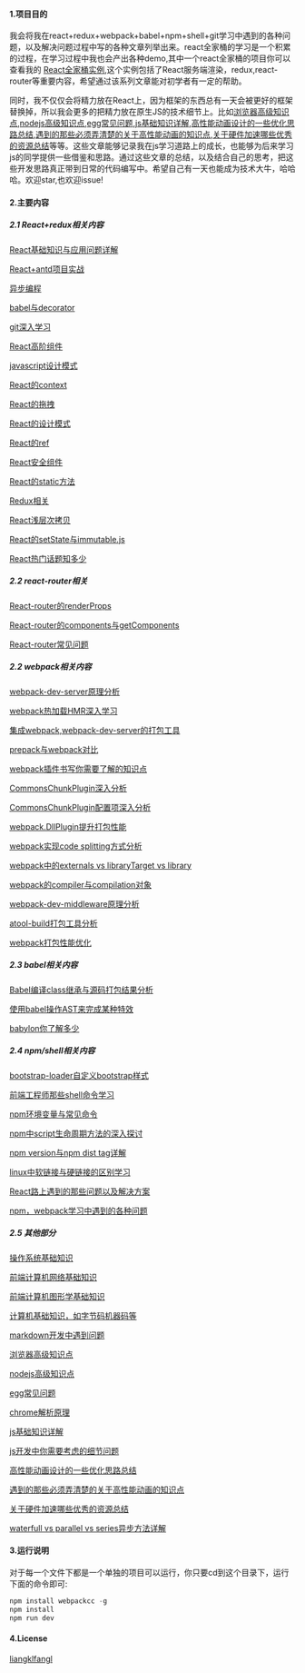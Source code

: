 #### 1.项目目的
我会将我在react+redux+webpack+babel+npm+shell+git学习中遇到的各种问题，以及解决问题过程中写的各种文章列举出来。react全家桶的学习是一个积累的过程，在学习过程中我也会产出各种demo,其中一个react全家桶的项目你可以查看我的
[React全家桶实例](https://github.com/liangklfangl/react-universal-bucket),这个实例包括了React服务端渲染，redux,react-router等重要内容，希望通过该系列文章能对初学者有一定的帮助。

同时，我不仅仅会将精力放在React上，因为框架的东西总有一天会被更好的框架替换掉，所以我会更多的把精力放在原生JS的技术细节上。比如[浏览器高级知识点](https://github.com/liangklfangl/react-article-bucket/blob/master/others/nodejs-QA/browser-QA.md),[nodejs高级知识点](https://github.com/liangklfangl/react-article-bucket/blob/master/others/nodejs-QA/node-QA.md),[egg常见问题](https://github.com/liangklfangl/react-article-bucket/blob/master/others/nodejs-QA/egg-QA.md),[js基础知识详解](./js-native/foundamental-QA.md),[高性能动画设计的一些优化思路总结](http://blog.csdn.net/liangklfang/article/details/51730556),[遇到的那些必须弄清楚的关于高性能动画的知识点](http://blog.csdn.net/liangklfang/article/details/51773257),[关于硬件加速哪些优秀的资源总结](http://blog.csdn.net/liangklfang/article/details/52074738)等等。这些文章能够记录我在js学习道路上的成长，也能够为后来学习js的同学提供一些借鉴和思路。通过这些文章的总结，以及结合自己的思考，把这些开发思路真正带到日常的代码编写中。希望自己有一天也能成为技术大牛，哈哈哈。欢迎star,也欢迎issue!


#### 2.主要内容

##### 2.1 React+redux相关内容

[React基础知识与应用问题详解](./react/readme.md)

[React+antd项目实战](./antd/warning.md)

[异步编程](./async-programing/readme.md)

[babel与decorator](./babel/decorator/readme.md)

[git深入学习](./git/readme.md)

[React高阶组件](./high-order-component/index.md)

[javascript设计模式](./javascript-pattern/readme.md)

[React的context](./react-context/README.md)

[React的拖拽](./react-dnd/)

[React的设计模式](./react-pattern/index.md)

[React的ref](./react-ref/index.md)

[React安全组件](./react-safe-component/README.md)

[React的static方法](./react-static/index.md)

[Redux相关](./redux/source/README.md)

[React浅层次拷贝](./react-copy/readme.md)

[React的setState与immutable.js](./react-copy/readme.md)

[React热门话题知多少](./others/react-QA/readme.md)

##### 2.2 react-router相关

[React-router的renderProps](./react-router/renderProps.md)

[React-router的components与getComponents](./react-router/router-components/readme.md)

[React-router常见问题](./react-router/practice.md)

##### 2.2 webpack相关内容

[webpack-dev-server原理分析](https://github.com/liangklfangl/webpack-dev-server)

[webpack热加载HMR深入学习](https://github.com/liangklfangl/webpack-hmr)

[集成webpack,webpack-dev-server的打包工具](https://github.com/liangklfangl/wcf)

[prepack与webpack对比](https://github.com/liangklfangl/prepack-vs-webpack)

[webpack插件书写你需要了解的知识点](https://github.com/liangklfangl/webpack-common-sense)

[CommonsChunkPlugin深入分析](https://github.com/liangklfangl/commonchunkplugin-source-code)

[CommonsChunkPlugin配置项深入分析](https://github.com/liangklfangl/commonsChunkPlugin_Config)

[webpack.DllPlugin提升打包性能](https://github.com/liangklfangl/webpackDll)

[webpack实现code splitting方式分析](https://github.com/liangklfangl/webpack-code-splitting)

[webpack中的externals vs libraryTarget vs library](https://github.com/liangklfangl/webpack-external-library)

[webpack的compiler与compilation对象](https://github.com/liangklfangl/webpack-compiler-and-compilation)

[webpack-dev-middleware原理分析](https://github.com/liangklfang/webpack-dev-middleware)

[atool-build打包工具分析](https://github.com/liangklfangl/atool-build-source)

[webpack打包性能优化](./webpack/optimize.md)

##### 2.3 babel相关内容

[Babel编译class继承与源码打包结果分析](https://github.com/liangklfangl/babel-compiler-extends)

[使用babel操作AST来完成某种特效](https://github.com/liangklfangl/astexample)

[babylon你了解多少](https://github.com/liangklfangl/babylon)


##### 2.4 npm/shell相关内容

[bootstrap-loader自定义bootstrap样式](https://github.com/liangklfangl/bootstrap-loader-demo)

[前端工程师那些shell命令学习](https://github.com/liangklfangl/shellGlobStar)

[npm环境变量与常见命令](https://github.com/liangklfangl/npm-command)

[npm中script生命周期方法的深入探讨](https://github.com/liangklfangl/devPlusDependencies)

[npm version与npm dist tag详解](https://github.com/liangklfangl/npm-dist-tag)

[linux中软链接与硬链接的区别学习](https://github.com/liangklfangl/shellGlobStar/blob/master/src/others/link-hard-soft.md)

[React路上遇到的那些问题以及解决方案](http://blog.csdn.net/liangklfang/article/details/53694994)

[npm，webpack学习中遇到的各种问题](http://blog.csdn.net/liangklfang/article/details/53229237)


##### 2.5 其他部分
[操作系统基础知识](./computer-QA/network-QA.md)

[前端计算机网络基础知识](./computer-QA/os-QA.md)

[前端计算机图形学基础知识](./chrome-core/webCore/chrome-compositor.md)

[计算机基础知识，如字节码机器码等](./computer-QA/other-QA.md)

[markdown开发中遇到问题](./others/markdown-QA/readme.md)

[浏览器高级知识点](https://github.com/liangklfangl/react-article-bucket/blob/master/others/nodejs-QA/browser-QA.md)

[nodejs高级知识点](https://github.com/liangklfangl/react-article-bucket/blob/master/others/nodejs-QA/node-QA.md)

[egg常见问题](https://github.com/liangklfangl/react-article-bucket/blob/master/others/nodejs-QA/egg-QA.md)

[chrome解析原理](https://github.com/liangklfangl/react-article-bucket/blob/master/chrome-core/webCore/webkit-render-process.md)

[js基础知识详解](./js-native/foundamental-QA.md)

[js开发中你需要考虑的细节问题](./js-native/developer-tips.md)

[高性能动画设计的一些优化思路总结](http://blog.csdn.net/liangklfang/article/details/51730556)

[遇到的那些必须弄清楚的关于高性能动画的知识点](http://blog.csdn.net/liangklfang/article/details/51773257)

[关于硬件加速哪些优秀的资源总结](http://blog.csdn.net/liangklfang/article/details/52074738)

[waterfull vs parallel vs series异步方法详解](./async-programing/async-js/readme.md)

#### 3.运行说明
对于每一个文件下都是一个单独的项目可以运行，你只要cd到这个目录下，运行下面的命令即可:

```js
npm install webpackcc -g
npm install 
npm run dev
```

#### 4.License

[liangklfangl](https://github.com/liangklfangl)
